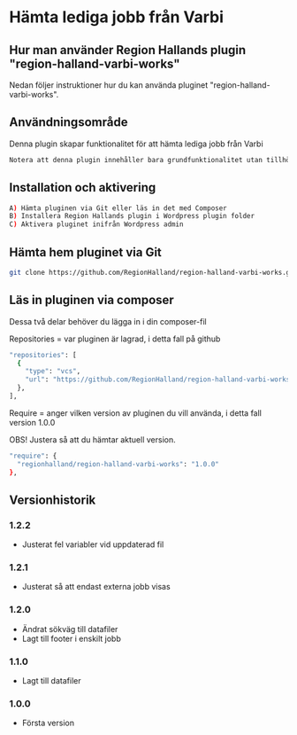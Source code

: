 # Hämta lediga jobb från Varbi

## Hur man använder Region Hallands plugin "region-halland-varbi-works"

Nedan följer instruktioner hur du kan använda pluginet "region-halland-varbi-works".


## Användningsområde

Denna plugin skapar funktionalitet för att hämta lediga jobb från Varbi

```sh
Notera att denna plugin innehåller bara grundfunktionalitet utan tillhörande token-nycklar
```

## Installation och aktivering

```sh
A) Hämta pluginen via Git eller läs in det med Composer
B) Installera Region Hallands plugin i Wordpress plugin folder
C) Aktivera pluginet inifrån Wordpress admin
```


## Hämta hem pluginet via Git

```sh
git clone https://github.com/RegionHalland/region-halland-varbi-works.git
```


## Läs in pluginen via composer

Dessa två delar behöver du lägga in i din composer-fil

Repositories = var pluginen är lagrad, i detta fall på github

```sh
"repositories": [
  {
    "type": "vcs",
    "url": "https://github.com/RegionHalland/region-halland-varbi-works.git"
  },
],
```
Require = anger vilken version av pluginen du vill använda, i detta fall version 1.0.0

OBS! Justera så att du hämtar aktuell version.

```sh
"require": {
  "regionhalland/region-halland-varbi-works": "1.0.0"
},
```


## Versionhistorik

### 1.2.2
- Justerat fel variabler vid uppdaterad fil

### 1.2.1
- Justerat så att endast externa jobb visas

### 1.2.0
- Ändrat sökväg till datafiler
- Lagt till footer i enskilt jobb

### 1.1.0
- Lagt till datafiler

### 1.0.0
- Första version
